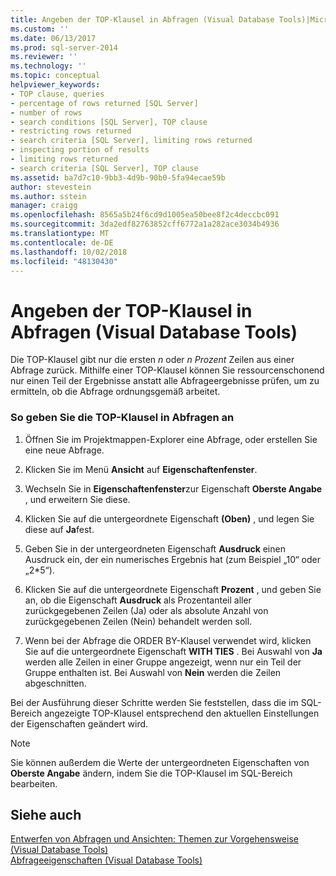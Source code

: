```yaml
---
title: Angeben der TOP-Klausel in Abfragen (Visual Database Tools)|Microsoft-Dokumente
ms.custom: ''
ms.date: 06/13/2017
ms.prod: sql-server-2014
ms.reviewer: ''
ms.technology: ''
ms.topic: conceptual
helpviewer_keywords:
- TOP clause, queries
- percentage of rows returned [SQL Server]
- number of rows
- search conditions [SQL Server], TOP clause
- restricting rows returned
- search criteria [SQL Server], limiting rows returned
- inspecting portion of results
- limiting rows returned
- search criteria [SQL Server], TOP clause
ms.assetid: ba7d7c10-9bb3-4d9b-90b0-5fa94ecae59b
author: stevestein
ms.author: sstein
manager: craigg
ms.openlocfilehash: 8565a5b24f6cd9d1005ea50bee8f2c4deccbc091
ms.sourcegitcommit: 3da2edf82763852cff6772a1a282ace3034b4936
ms.translationtype: MT
ms.contentlocale: de-DE
ms.lasthandoff: 10/02/2018
ms.locfileid: "48130430"
---
```

# <a name="specify-the-top-clause-in-queries-visual-database-tools"></a>Angeben der TOP-Klausel in Abfragen (Visual Database Tools)
  Die TOP-Klausel gibt nur die ersten *n* oder *n Prozent* Zeilen aus einer Abfrage zurück. Mithilfe einer TOP-Klausel können Sie ressourcenschonend nur einen Teil der Ergebnisse anstatt alle Abfrageergebnisse prüfen, um zu ermitteln, ob die Abfrage ordnungsgemäß arbeitet.  
  
### <a name="to-specify-the-top-clause-in-queries"></a>So geben Sie die TOP-Klausel in Abfragen an  
  
1.  Öffnen Sie im Projektmappen-Explorer eine Abfrage, oder erstellen Sie eine neue Abfrage.  
  
2.  Klicken Sie im Menü **Ansicht** auf **Eigenschaftenfenster**.  
  
3.  Wechseln Sie in **Eigenschaftenfenster**zur Eigenschaft **Oberste Angabe** , und erweitern Sie diese.  
  
4.  Klicken Sie auf die untergeordnete Eigenschaft **(Oben)** , und legen Sie diese auf **Ja**fest.  
  
5.  Geben Sie in der untergeordneten Eigenschaft **Ausdruck** einen Ausdruck ein, der ein numerisches Ergebnis hat (zum Beispiel „10“ oder „2*5“).  
  
6.  Klicken Sie auf die untergeordnete Eigenschaft **Prozent** , und geben Sie an, ob die Eigenschaft **Ausdruck** als Prozentanteil aller zurückgegebenen Zeilen (Ja) oder als absolute Anzahl von zurückgegebenen Zeilen (Nein) behandelt werden soll.  
  
7.  Wenn bei der Abfrage die ORDER BY-Klausel verwendet wird, klicken Sie auf die untergeordnete Eigenschaft **WITH TIES** . Bei Auswahl von **Ja** werden alle Zeilen in einer Gruppe angezeigt, wenn nur ein Teil der Gruppe enthalten ist. Bei Auswahl von **Nein** werden die Zeilen abgeschnitten.  
  
 Bei der Ausführung dieser Schritte werden Sie feststellen, dass die im SQL-Bereich angezeigte TOP-Klausel entsprechend den aktuellen Einstellungen der Eigenschaften geändert wird.  
  
> [!NOTE]  
>  Sie können außerdem die Werte der untergeordneten Eigenschaften von **Oberste Angabe** ändern, indem Sie die TOP-Klausel im SQL-Bereich bearbeiten.  
  
## <a name="see-also"></a>Siehe auch  
 [Entwerfen von Abfragen und Ansichten: Themen zur Vorgehensweise &#40;Visual Database Tools&#41;](visual-database-tools.md)   
 [Abfrageeigenschaften &#40;Visual Database Tools&#41;](query-properties-visual-database-tools.md)  
  
  
